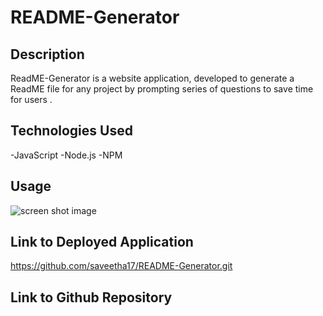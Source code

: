 # README-Generator

## Description

ReadME-Generator is a website application, developed to generate a ReadME file for any project by prompting series of questions to save time for users .


## Technologies Used

-JavaScript
-Node.js
-NPM


## Usage
  
   <img src="README-Generator\Develop\assets\ScreenShot\screenshot.png" alt="screen shot image">

   


## Link to Deployed Application

https://github.com/saveetha17/README-Generator.git

## Link to Github Repository

